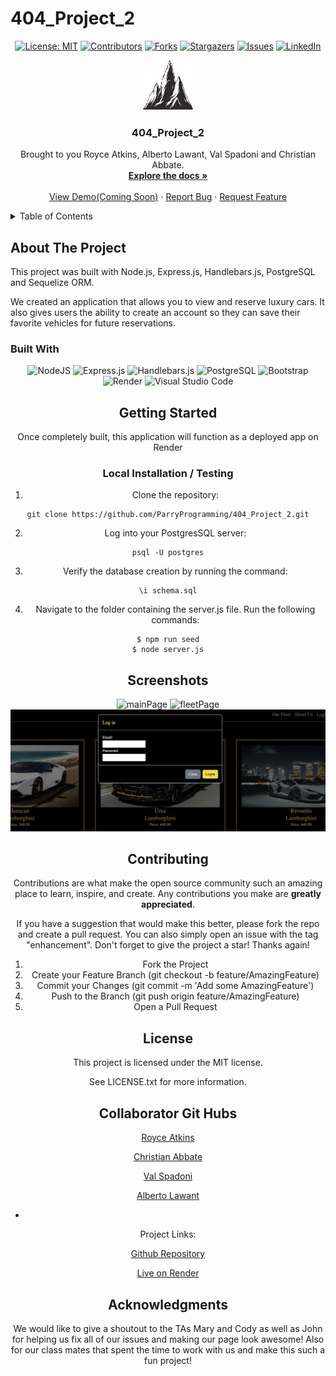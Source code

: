 # 404_Project_2
<div align="center">

[![License: MIT](https://img.shields.io/badge/License-MIT-yellow.svg)](https://opensource.org/licenses/MIT)
[![Contributors](https://img.shields.io/github/contributors/ParryProgramming/404_Project_2.svg?style=plastic&logo=appveyor)](https://github.com/ParryProgramming/404_Project_2/graphs/contributors)
[![Forks](https://img.shields.io/github/forks/ParryProgramming/404_Project_2.svg?style=plastic&logo=appveyor)](https://github.com/ParryProgramming/404_Project_2/network/members)
[![Stargazers](https://img.shields.io/github/stars/ParryProgramming/404_Project_2.svg?style=plastic&logo=appveyor)](https://github.com/ParryProgramming/404_Project_2/stargazers)
[![Issues](https://img.shields.io/github/issues/ParryProgramming/404_Project_2.svg?style=plastic&logo=appveyor)](https://github.com/ParryProgramming/404_Project_2/issues)
[![LinkedIn](https://img.shields.io/badge/-LinkedIn-black.svg?style=plastic&logo=appveyor&logo=linkedin&colorB=555)](https://linkedin.com/in/Wartech93)

</div>


<div align="center">
  <a href="https://github.com/ParryProgramming/404_Project_2">
    <img src="./public/images/summit-logo.png" alt="Logo" width="80" height="80">
  </a>

  <h3 align="center">404_Project_2</h3>

  <p align="center">
    Brought to you Royce Atkins, Alberto Lawant, Val Spadoni and Christian Abbate.<br />
    <a href="https://github.com/ParryProgramming/404_Project_2"><strong>Explore the docs »</strong></a>
    <br />
    <br />
    <!-- TODO- add deployed link -->
    <a href="https://github.com/ParryProgramming/404_Project_2">View Demo(Coming Soon)</a>
    ·
    <a href="https://github.com/ParryProgramming/404_Project_2/issues">Report Bug</a>
    ·
    <a href="https://github.com/ParryProgramming/404_Project_2/issues">Request Feature</a>

  </p>
</div>

<!-- TABLE OF CONTENTS -->
<details>
  <summary>Table of Contents</summary>
  <ol>
    <li>
      <a href="#about-the-project">About The Project</a>
      <ul>
        <li><a href="#built-with">Built With</a></li>
      </ul>
    </li>
    <li>
      <a href="#getting-started">Getting Started</a>
      <ul>
        <li><a href="#installation">Installation</a></li>
      </ul>
    </li>
    <li><a href="#usage">Usage</a></li>
    <li><a href="#roadmap">Roadmap</a></li>
    <li><a href="#contributing">Contributing</a></li>
    <li><a href="#license">License</a></li>
    <li><a href="#contact">Contact</a></li>
    <li><a href="#acknowledgments">Acknowledgments</a></li>
  </ol>
</details>

## About The Project

This project was built with Node.js, Express.js, Handlebars.js, PostgreSQL and Sequelize ORM. 

We created an application that allows you to view and reserve luxury cars. It also gives users the ability to create an account so they can save their favorite vehicles for future reservations.

### Built With

<div align="center">

![NodeJS](https://img.shields.io/badge/node.js-6DA55F?style=for-the-badge&logo=node.js&logoColor=white)
![Express.js](https://img.shields.io/badge/express.js-%23404d59.svg?style=for-the-badge&logo=express&logoColor=%2361DAFB)
![Handlebars.js](https://img.shields.io/badge/Handlebars.js-000?logo=handlebarsdotjs&logoColor=fff&style=flat-square)
![PostgreSQL](https://img.shields.io/badge/PostgreSQL-316192?style=for-the-badge&logo=postgresql&logoColor=white)
![Bootstrap](https://img.shields.io/badge/Bootstrap-563D7C?style=for-the-badge&logo=bootstrap&logoColor=white)
![Render](https://img.shields.io/badge/Render-%46E3B7.svg?style=for-the-badge&logo=render&logoColor=white)
![Visual Studio Code](https://img.shields.io/badge/Visual%20Studio%20Code-0078d7.svg?style=for-the-badge&logo=visual-studio-code&logoColor=white)

<!-- GETTING STARTED -->

## Getting Started

Once completely built, this application will function as a deployed app on Render

### Local Installation / Testing

1. Clone the repository:

```
git clone https://github.com/ParryProgramming/404_Project_2.git
```

2. Log into your PostgresSQL server:

```
psql -U postgres
```

3. Verify the database creation by running the command:

```
\i schema.sql
```

4. Navigate to the folder containing the server.js file. Run the following commands:

```
$ npm run seed
$ node server.js
```

## Screenshots

![mainPage](./public/images/screenshots/mainPage.png)
![fleetPage](./public/images/screenshots/fleetPage.png)
![logInPage](./public/images/screenshots/logIn.png)

## Contributing

Contributions are what make the open source community such an amazing place to learn, inspire, and create. Any contributions you make are **greatly appreciated**.

If you have a suggestion that would make this better, please fork the repo and create a pull request. You can also simply open an issue with the tag "enhancement".
Don't forget to give the project a star! Thanks again!

1. Fork the Project
2. Create your Feature Branch (git checkout -b feature/AmazingFeature)
3. Commit your Changes (git commit -m 'Add some AmazingFeature')
4. Push to the Branch (git push origin feature/AmazingFeature)
5. Open a Pull Request


## License

This project is licensed under the MIT license.

See LICENSE.txt for more information.


## Collaborator Git Hubs

[Royce Atkins](https://github.com/Wartech93) 

[Christian Abbate](https://github.com/Abbate11) 

[Val Spadoni](https://github.com/oooweeee) 

[Alberto Lawant](https://github.com/ParryProgramming)

-
Project Links:


[Github Repository](https://github.com/ParryProgramming/404_Project_2)



[Live on Render](https://four04-project-2.onrender.com/)



## Acknowledgments

We would like to give a shoutout to the TAs Mary and Cody as well as John for helping us fix all of our issues and making our page look awesome! Also for our class mates that spent the time to work with us and make this such a fun project!
